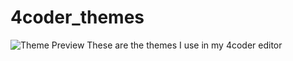 # 4coder_themes
![Theme Preview](https://i.ibb.co/5kdfMkG/Dracula-4coder-Theme.png)
These are the themes I use in my 4coder editor

